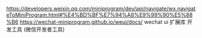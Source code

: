 https://developers.weixin.qq.com/miniprogram/dev/api/navigate/wx.navigateToMiniProgram.html#%E4%BD%BF%E7%94%A8%E9%99%90%E5%88%B6
https://wechat-miniprogram.github.io/weui/docs/ wechat ui 扩展库
开发工具 (微信开发者工具)

